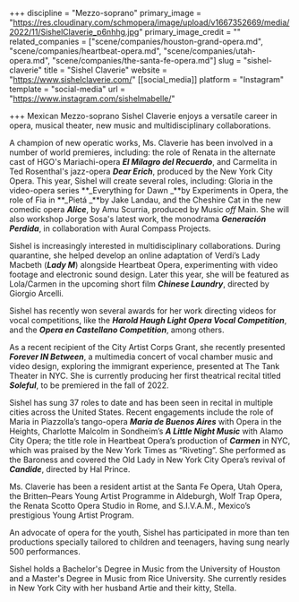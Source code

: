 +++
discipline = "Mezzo-soprano"
primary_image = "https://res.cloudinary.com/schmopera/image/upload/v1667352669/media/2022/11/SishelClaverie_p6nhhg.jpg"
primary_image_credit = ""
related_companies = ["scene/companies/houston-grand-opera.md", "scene/companies/heartbeat-opera.md", "scene/companies/utah-opera.md", "scene/companies/the-santa-fe-opera.md"]
slug = "sishel-claverie"
title = "Sishel Claverie"
website = "https://www.sishelclaverie.com/"
[[social_media]]
platform = "Instagram"
template = "social-media"
url = "https://www.instagram.com/sishelmabelle/"

+++
Mexican Mezzo-soprano Sishel Claverie enjoys a versatile career in opera, musical theater, new music and multidisciplinary collaborations.

A champion of new operatic works, Ms. Claverie has been involved in a number of world premieres, including: the role of Renata in the alternate cast of HGO's Mariachi-opera **_El Milagro del Recuerdo_**, and Carmelita in Ted Rosenthal's jazz-opera **_Dear Erich_**, produced by the New York City Opera. This year, Sishel will create several roles, including: Gloria in the video-opera series **_Everything for Dawn _**by Experiments in Opera, the role of Fia in **_Pietá _**by Jake Landau, and the Cheshire Cat in the new comedic opera **_Alice_**, by Amu Scurria, produced by Music _off_ Main. She will also workshop Jorge Sosa's latest work, the monodrama **_Generación Perdida_**, in collaboration with Aural Compass Projects.

Sishel is increasingly interested in multidisciplinary collaborations. During quarantine, she helped develop an online adaptation of Verdi’s Lady Macbeth (**_Lady M_**) alongside Heartbeat Opera, experimenting with video footage and electronic sound design. Later this year, she will be featured as Lola/Carmen in the upcoming short film **_Chinese Laundry_**, directed by Giorgio Arcelli.

Sishel has recently won several awards for her work directing videos for vocal competitions, like the **_Harold Haugh Light Opera Vocal Competition_**, and the **_Opera en Castellano Competition_**, among others.

As a recent recipient of the City Artist Corps Grant, she recently presented **_Forever IN Between_**, a multimedia concert of vocal chamber music and video design, exploring the immigrant experience, presented at The Tank Theater in NYC. She is currently producing her first theatrical recital titled **_Soleful_**, to be premiered in the fall of 2022.

Sishel has sung 37 roles to date and has been seen in recital in multiple cities across the United States. Recent engagements include the role of Maria in Piazzolla’s tango-opera **_Maria de Buenos Aires_** with Opera in the Heights, Charlotte Malcolm in Sondheim’s **_A Little Night Music_** with Alamo City Opera; the title role in Heartbeat Opera’s production of **_Carmen_** in NYC, which was praised by the New York Times as “Riveting”. She performed as the Baroness and covered the Old Lady in New York City Opera’s revival of **_Candide_**, directed by Hal Prince.

Ms. Claverie has been a resident artist at the Santa Fe Opera, Utah Opera, the Britten–Pears Young Artist Programme in Aldeburgh, Wolf Trap Opera, the Renata Scotto Opera Studio in Rome, and S.I.V.A.M., Mexico’s prestigious Young Artist Program.

An advocate of opera for the youth, Sishel has participated in more than ten productions specially tailored to children and teenagers, having sung nearly 500 performances.

Sishel holds a Bachelor's Degree in Music from the University of Houston and a Master's Degree in Music from Rice University. She currently resides in New York City with her husband Artie and their kitty, Stella.